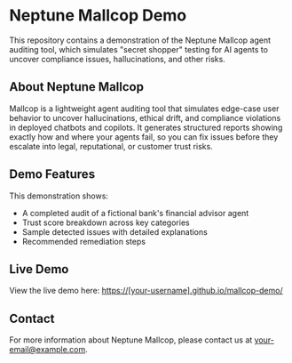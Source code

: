 # Neptune Mallcop Demo

This repository contains a demonstration of the Neptune Mallcop agent auditing tool, which simulates "secret shopper" testing for AI agents to uncover compliance issues, hallucinations, and other risks.

## About Neptune Mallcop

Mallcop is a lightweight agent auditing tool that simulates edge-case user behavior to uncover hallucinations, ethical drift, and compliance violations in deployed chatbots and copilots. It generates structured reports showing exactly how and where your agents fail, so you can fix issues before they escalate into legal, reputational, or customer trust risks.

## Demo Features

This demonstration shows:
- A completed audit of a fictional bank's financial advisor agent
- Trust score breakdown across key categories
- Sample detected issues with detailed explanations
- Recommended remediation steps

## Live Demo

View the live demo here: [https://[your-username].github.io/mallcop-demo/](https://[your-username].github.io/mallcop-demo/)

## Contact

For more information about Neptune Mallcop, please contact us at [your-email@example.com](mailto:your-email@example.com).
